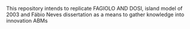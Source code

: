 This repository intends to replicate FAGIOLO AND DOSI, island model of 2003 and
Fábio Neves dissertation as a means to gather knowledge into innovation ABMs